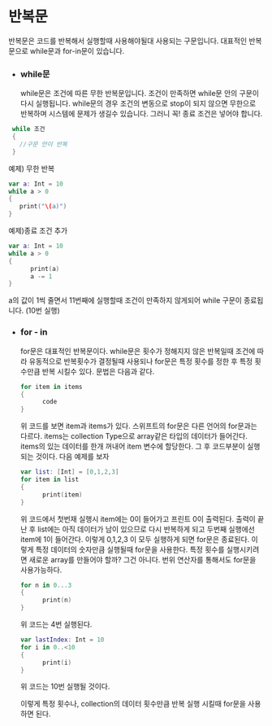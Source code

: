 # 반복문

반복문은 코드를 반복해서 실행할때 사용해야될대 사용되는 구문입니다. 대표적인 반복문으로 while문과 for-in문이 있습니다.

* ### while문

  while문은 조건에 따른 무한 반복문입니다. 조건이 만족하면 while문 안의 구문이 다시 실행됩니다. while문의 경우 조건의 변동으로 stop이 되지 않으면 무한으로 반복하며 시스템에 문제가 생길수 있습니다. 그러니 꼭! 종료 조건은 넣어야 합니다. 

 ```swift
  while 조건
  {
    //구문 안이 반복
  }
  ```
  예제) 무한 반복
  
  ```swift
  var a: Int = 10
  while a > 0
  {
     print("\(a)")
  }
  ```
  예제)종료 조건 추가

  ```swift
  var a: Int = 10
  while a > 0
  {
  		print(a)
  		a -= 1
  }
  ```
  a의 값이 1씩 줄면서 11번째에 실행할때 조건이 만족하지 않게되어 while 구문이 종료됩니다. (10번 실행)

* ### for - in

  for문은 대표적인 반복문이다. while문은 횟수가 정해지지 않은 반복일때 조건에 따라 유동적으로 반복횟수가 결정될때 사용되나 for문은 특정 횟수를 정한 후 특정 횟수만큼 반복 시킬수 있다. 문법은 다음과 같다. 

  ```swift
  for item in items
  {
  		code
  }
  ```
  위 코드를 보면 item과 items가 있다. 스위프트의 for문은 다른 언어의 for문과는 다르다. items는 collection Type으로 array같은 타입의 데이터가 들어간다. items의 있는 데이터를 한개 꺼내어 item 변수에 할당한다. 그 후 코드부분이 실행되는 것이다. 다음 예제를 보자 
  
  ```swift
  var list: [Int] = [0,1,2,3]
  for item in list
  {
  		print(item)
  }
  ```
  위 코드에서 첫번재 실행시 item에는 0이 들어가고 프린트 0이 출력된다. 출력이 끝난 후 list에는 아직 데이터가 남이 있으므로 다시 반복하게 되고 두번째 실행에선 item에 1이 들어간다. 이렇게 0,1,2,3 이 모두 실행하게 되면 for문은 종료된다. 
  이렇게 특정 데이터의 숫자만큼 실행될때 for문을 사용한다. 특정 횟수를 실행시키려면 새로운 array를 만들어야 할까? 그건 아니다. 번위 연산자를 통해서도 for문을 사용가능하다. 
  
  ```swift
  for n in 0...3
  {
  		print(n)
  }
  ```
  위 코드는 4번 실행된다. 
  
  ```swift
  var lastIndex: Int = 10
  for i in 0..<10
  {
  		print(i)
  }
  ```
  위 코드는 10번 실행될 것이다. 
  
  이렇게 특정 횟수나, collection의 데이터 횟수만큼 반복 실행 시킬때 for문을 사용하면 된다.





